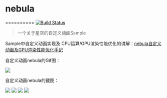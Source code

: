 # nebula
==========
[![Build Status](https://travis-ci.org/wangfuda/nebula.svg?branch=master)](https://travis-ci.org/wangfuda/nebula)
>一个关于星空的自定义动画Sample



Sample中自定义动画实现及
CPU运算/GPU渲染性能优化的讲解：[nebula自定义动画及GPU渲染性能优化手记](http://www.jianshu.com/p/4d16ebea8e35)



自定义动画nebula的Gif图：

![](https://github.com/wangfuda/nebula/blob/master/screenshots/nebula.gif)



自定义动画nebula的截图：

![](https://github.com/wangfuda/nebula/blob/master/screenshots/1.png)
![](https://github.com/wangfuda/nebula/blob/master/screenshots/2.png)
![](https://github.com/wangfuda/nebula/blob/master/screenshots/3.png)
![](https://github.com/wangfuda/nebula/blob/master/screenshots/4.png)
